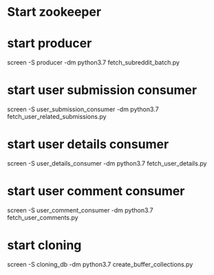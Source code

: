 # Start zookeeper

# start producer
screen -S producer -dm python3.7 fetch_subreddit_batch.py

# start user submission consumer
screen -S user_submission_consumer -dm python3.7 fetch_user_related_submissions.py

# start user details consumer
screen -S user_details_consumer -dm python3.7 fetch_user_details.py

# start user comment consumer
screen -S user_comment_consumer -dm python3.7 fetch_user_comments.py

# start cloning 
screen -S cloning_db -dm python3.7 create_buffer_collections.py